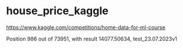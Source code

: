 # house_price_kaggle
https://www.kaggle.com/competitions/home-data-for-ml-course

Position 986 out of 73951, with result 14077.50634, test_23.07.2023v1
